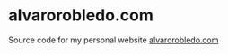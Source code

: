 # alvarorobledo.com
Source code for my personal website <a href="http://alvarorobledo.com">alvarorobledo.com</a>

